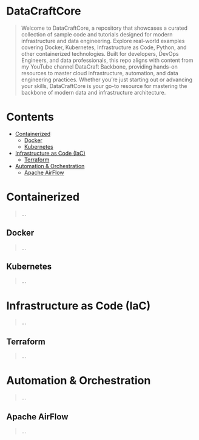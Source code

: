 # DataCraftCore

> Welcome to DataCraftCore, a repository that showcases a curated collection of sample code and tutorials designed for modern infrastructure and data engineering. Explore real-world examples covering Docker, Kubernetes, Infrastructure as Code, Python, and other containerized technologies. Built for developers, DevOps Engineers, and data professionals, this repo aligns with content from my YouTube channel DataCraft Backbone, providing hands-on resources to master cloud infrastructure, automation, and data engineering practices. Whether you’re just starting out or advancing your skills, DataCraftCore is your go-to resource for mastering the backbone of modern data and infrastructure architecture.

# Contents <!-- omit in toc -->

- [Containerized](#containerized)
  - [Docker](#docker)
  - [Kubernetes](#kubernetes)
- [Infrastructure as Code (IaC)](#infrastructure-as-code-iac)
  - [Terraform](#terraform)
- [Automation & Orchestration](#automation--orchestration)
  - [Apache AirFlow](#apache-airflow)
 
# Containerized
> ...

## Docker
> ...

## Kubernetes
> ...

# Infrastructure as Code (IaC)
> ...

## Terraform
> ...

# Automation & Orchestration
> ...

## Apache AirFlow
> ...
